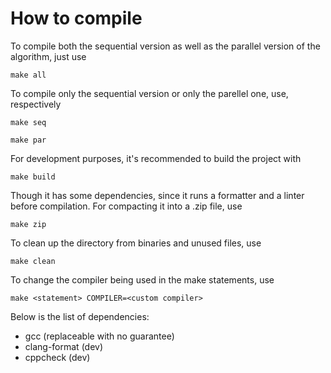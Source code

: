 # How to compile
To compile both the sequential version as well as the parallel version of the algorithm, just use

```
make all
```

To compile only the sequential version or only the parellel one, use, respectively

```
make seq
```

```
make par
```

For development purposes, it's recommended to build the project with

```
make build
```

Though it has some dependencies, since it runs a formatter and a linter before compilation. 
For compacting it into a .zip file, use

```
make zip
```

To clean up the directory from binaries and unused files, use

```
make clean
```

To change the compiler being used in the make statements, use

```
make <statement> COMPILER=<custom compiler>
```

Below is the list of dependencies:
- gcc            (replaceable with no guarantee)
- clang-format   (dev)
- cppcheck       (dev)

